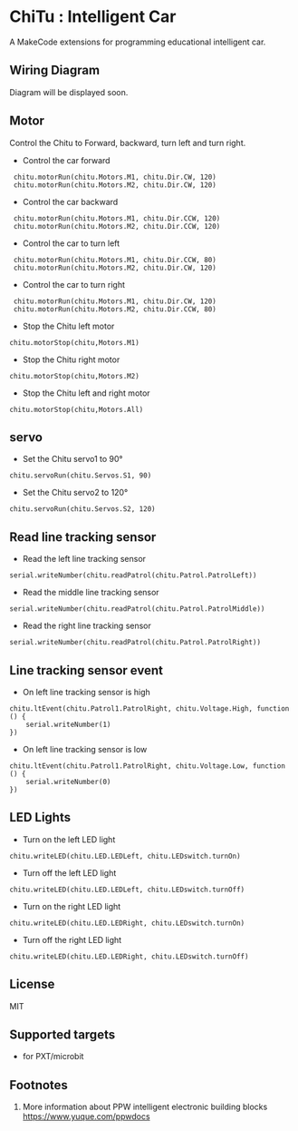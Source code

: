 
# ChiTu : Intelligent Car

A MakeCode extensions for programming educational intelligent car.

## Wiring Diagram
Diagram will be displayed soon.

## Motor
Control the Chitu to Forward, backward, turn left and turn right.

* Control the car forward

```blocks
 chitu.motorRun(chitu.Motors.M1, chitu.Dir.CW, 120)
 chitu.motorRun(chitu.Motors.M2, chitu.Dir.CW, 120)
```

* Control the car backward

```blocks
 chitu.motorRun(chitu.Motors.M1, chitu.Dir.CCW, 120)
 chitu.motorRun(chitu.Motors.M2, chitu.Dir.CCW, 120)
```

* Control the car to turn left

```blocks
 chitu.motorRun(chitu.Motors.M1, chitu.Dir.CCW, 80)
 chitu.motorRun(chitu.Motors.M2, chitu.Dir.CW, 120)
```

* Control the car to turn right

```blocks
 chitu.motorRun(chitu.Motors.M1, chitu.Dir.CW, 120)
 chitu.motorRun(chitu.Motors.M2, chitu.Dir.CCW, 80)
```

* Stop the Chitu left motor

```blocks
chitu.motorStop(chitu,Motors.M1)
```

* Stop the Chitu right motor

```blocks
chitu.motorStop(chitu,Motors.M2)
```

* Stop the Chitu left and right motor

```blocks
chitu.motorStop(chitu,Motors.All)
```

## servo

* Set the Chitu servo1 to 90°

```blocks
chitu.servoRun(chitu.Servos.S1, 90)
```

* Set the Chitu servo2 to 120°

```blocks
chitu.servoRun(chitu.Servos.S2, 120)
```


## Read line tracking sensor

* Read the left line tracking sensor

```blocks
serial.writeNumber(chitu.readPatrol(chitu.Patrol.PatrolLeft))
```

* Read the middle line tracking sensor

```blocks
serial.writeNumber(chitu.readPatrol(chitu.Patrol.PatrolMiddle))
```

* Read the right line tracking sensor

```blocks
serial.writeNumber(chitu.readPatrol(chitu.Patrol.PatrolRight))
```

## Line tracking sensor event

* On left line tracking sensor is high

```blocks
chitu.ltEvent(chitu.Patrol1.PatrolRight, chitu.Voltage.High, function () {
    serial.writeNumber(1)
})
```

* On left line tracking sensor is low

```blocks
chitu.ltEvent(chitu.Patrol1.PatrolRight, chitu.Voltage.Low, function () {
    serial.writeNumber(0)
})
```

## LED Lights

* Turn on the left LED light

```blocks
chitu.writeLED(chitu.LED.LEDLeft, chitu.LEDswitch.turnOn)
```

* Turn off the left LED light

```blocks
chitu.writeLED(chitu.LED.LEDLeft, chitu.LEDswitch.turnOff)
```

* Turn on the right LED light

```blocks
chitu.writeLED(chitu.LED.LEDRight, chitu.LEDswitch.turnOn)
```

* Turn off the right LED light

```blocks
chitu.writeLED(chitu.LED.LEDRight, chitu.LEDswitch.turnOff)
```

## License

MIT

## Supported targets

* for PXT/microbit


## Footnotes

1.  More information about PPW intelligent electronic building blocks https://www.yuque.com/ppwdocs